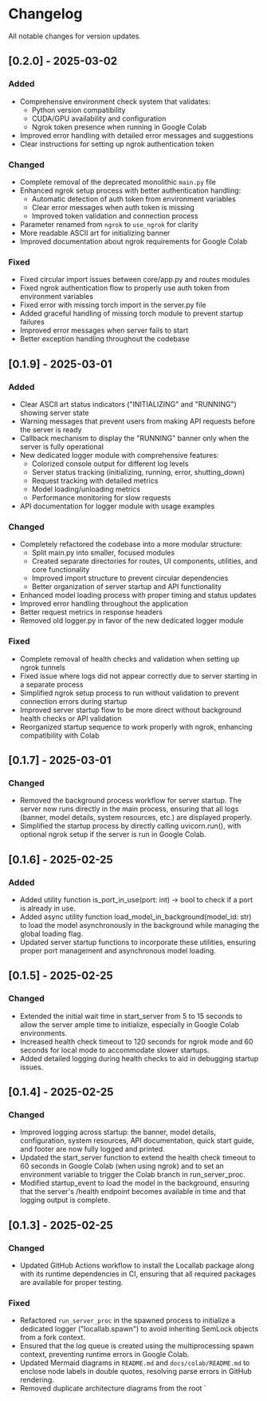 # Changelog

All notable changes for version updates.

## [0.2.0] - 2025-03-02

### Added

- Comprehensive environment check system that validates:
  - Python version compatibility
  - CUDA/GPU availability and configuration
  - Ngrok token presence when running in Google Colab
- Improved error handling with detailed error messages and suggestions
- Clear instructions for setting up ngrok authentication token

### Changed

- Complete removal of the deprecated monolithic `main.py` file
- Enhanced ngrok setup process with better authentication handling:
  - Automatic detection of auth token from environment variables
  - Clear error messages when auth token is missing
  - Improved token validation and connection process
- Parameter renamed from `ngrok` to `use_ngrok` for clarity
- More readable ASCII art for initializing banner
- Improved documentation about ngrok requirements for Google Colab

### Fixed

- Fixed circular import issues between core/app.py and routes modules
- Fixed ngrok authentication flow to properly use auth token from environment variables
- Fixed error with missing torch import in the server.py file
- Added graceful handling of missing torch module to prevent startup failures
- Improved error messages when server fails to start
- Better exception handling throughout the codebase

## [0.1.9] - 2025-03-01

### Added

- Clear ASCII art status indicators ("INITIALIZING" and "RUNNING") showing server state
- Warning messages that prevent users from making API requests before the server is ready
- Callback mechanism to display the "RUNNING" banner only when the server is fully operational
- New dedicated logger module with comprehensive features:
  - Colorized console output for different log levels
  - Server status tracking (initializing, running, error, shutting_down)
  - Request tracking with detailed metrics
  - Model loading/unloading metrics
  - Performance monitoring for slow requests
- API documentation for logger module with usage examples

### Changed

- Completely refactored the codebase into a more modular structure:
  - Split main.py into smaller, focused modules
  - Created separate directories for routes, UI components, utilities, and core functionality
  - Improved import structure to prevent circular dependencies
  - Better organization of server startup and API functionality
- Enhanced model loading process with proper timing and status updates
- Improved error handling throughout the application
- Better request metrics in response headers
- Removed old logger.py in favor of the new dedicated logger module

### Fixed

- Complete removal of health checks and validation when setting up ngrok tunnels
- Fixed issue where logs did not appear correctly due to server starting in a separate process
- Simplified ngrok setup process to run without validation to prevent connection errors during startup
- Improved server startup flow to be more direct without background health checks or API validation
- Reorganized startup sequence to work properly with ngrok, enhancing compatibility with Colab

## [0.1.7] - 2025-03-01

### Changed

- Removed the background process workflow for server startup. The server now runs directly in the main process, ensuring that all logs (banner, model details, system resources, etc.) are displayed properly.
- Simplified the startup process by directly calling uvicorn.run(), with optional ngrok setup if the server is run in Google Colab.

## [0.1.6] - 2025-02-25

### Added

- Added utility function is_port_in_use(port: int) → bool to check if a port is already in use.
- Added async utility function load_model_in_background(model_id: str) to load the model asynchronously in the background while managing the global loading flag.
- Updated server startup functions to incorporate these utilities, ensuring proper port management and asynchronous model loading.

## [0.1.5] - 2025-02-25

### Changed

- Extended the initial wait time in start_server from 5 to 15 seconds to allow the server ample time to initialize, especially in Google Colab environments.
- Increased health check timeout to 120 seconds for ngrok mode and 60 seconds for local mode to accommodate slower startups.
- Added detailed logging during health checks to aid in debugging startup issues.

## [0.1.4] - 2025-02-25

### Changed

- Improved logging across startup: the banner, model details, configuration, system resources, API documentation, quick start guide, and footer are now fully logged and printed.
- Updated the start_server function to extend the health check timeout to 60 seconds in Google Colab (when using ngrok) and to set an environment variable to trigger the Colab branch in run_server_proc.
- Modified startup_event to load the model in the background, ensuring that the server's /health endpoint becomes available in time and that logging output is complete.

## [0.1.3] - 2025-02-25

### Changed

- Updated GitHub Actions workflow to install the Locallab package along with its runtime dependencies in CI, ensuring that all required packages are available for proper testing.

### Fixed

- Refactored `run_server_proc` in the spawned process to initialize a dedicated logger ("locallab.spawn") to avoid inheriting SemLock objects from a fork context.
- Ensured that the log queue is created using the multiprocessing spawn context, preventing runtime errors in Google Colab.
- Updated Mermaid diagrams in `README.md` and `docs/colab/README.md` to enclose node labels in double quotes, resolving parse errors in GitHub rendering.
- Removed duplicate architecture diagrams from the root `
